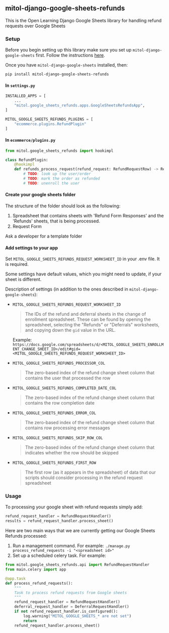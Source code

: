 mitol-django-google-sheets-refunds
---

This is the Open Learning Django Google Sheets library for handling refund requests over Google Sheets
### Setup
Before you begin setting up this library make sure you set up `mitol-django-google-sheets` first. Follow the instructions [here](https://github.com/mitodl/ol-django/blob/85bea3ec5da01180ef943deb89b14d1463eb7c21/src/mitol/google_sheets/README.md).

Once you have `mitol-django-google-sheets` installed, then:

`pip install mitol-django-google-sheets-refunds`

#### In `settings.py`

```python
INSTALLED_APPS = [
    ...
    "mitol.google_sheets_refunds.apps.GoogleSheetsRefundsApp",
]
```


```python
MITOL_GOOGLE_SHEETS_REFUNDS_PLUGINS = [
    "ecommerce.plugins.RefundPlugin"
]
```

#### In `ecommerce/plugins.py`
```python
from mitol.google_sheets_refunds import hookimpl

class RefundPlugin:
    @hookimpl
    def refunds_process_request(refund_request: RefundRequestRow) -> RefundResult:
        # TODO: look up the user/order
        # TODO: mark the order as refunded
        # TODO: unenroll the user
```

#### Create your google sheets folder
The structure of the folder should look as the following:

1. Spreadsheet that contains sheets with 'Refund Form Responses' and the 'Refunds' sheets, that is being processed.
2. Request Form

Ask a developer for a template folder


#### Add settings to your app

Set `MITOL_GOOGLE_SHEETS_REFUNDS_REQUEST_WORKSHEET_ID` in your .env file. It is required.

Some settings have default values, which you might need to update, if your sheet is different.

Description of settings (in addition to the ones described in `mitol-django-google-sheets`):

- `MITOL_GOOGLE_SHEETS_REFUNDS_REQUEST_WORKSHEET_ID`
  > The IDs of the refund and deferral sheets in the change of enrollment spreadsheet. These can
    be found by opening the spreadsheet, selecting the "Refunds" or "Deferrals" worksheets, and
    copying down the `gid` value in the URL.
    
    Example:
    `https://docs.google.com/spreadsheets/d/<MITOL_GOOGLE_SHEETS_ENROLLMENT_CHANGE_SHEET_ID>/edit#gid=<MITOL_GOOGLE_SHEETS_REFUNDS_REQUEST_WORKSHEET_ID>`


- `MITOL_GOOGLE_SHEETS_REFUNDS_PROCESSOR_COL` 
  > The zero-based index of the refund change sheet column that contains the user that processed the row

- `MITOL_GOOGLE_SHEETS_REFUNDS_COMPLETED_DATE_COL`
  > The zero-based index of the refund change sheet column that contains the row completion date

- `MITOL_GOOGLE_SHEETS_REFUNDS_ERROR_COL`
  > The zero-based index of the refund change sheet column that contains row processing error messages

- `MITOL_GOOGLE_SHEETS_REFUNDS_SKIP_ROW_COL`
  > The zero-based index of the refund change sheet column that indicates whether the row should be skipped

- `MITOL_GOOGLE_SHEETS_REFUNDS_FIRST_ROW`
  > The first row (as it appears in the spreadsheet) of data that our scripts should consider processing in the refund request spreadsheet


### Usage
To processing your google sheet with refund requests simply add:
```python
refund_request_handler = RefundRequestHandler()
results = refund_request_handler.process_sheet()
```


Here are two main ways that we are currently getting our Google Sheets Refunds processed:

1. Run a management command. For example:
`./manage.py process_refund_requests -i "<spreadsheet id>"`
2. Set up a scheduled celery task. For example:
```python
from mitol.google_sheets_refunds.api import RefundRequestHandler
from main.celery import app

@app.task
def process_refund_requests():
    """
    Task to process refund requests from Google sheets
    """
    refund_request_handler = RefundRequestHandler()
    deferral_request_handler = DeferralRequestHandler()
    if not refund_request_handler.is_configured():
        log.warning("MITOL_GOOGLE_SHEETS_* are not set")
        return
    refund_request_handler.process_sheet()
```